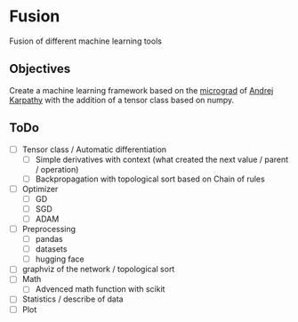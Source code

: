 # Fusion
Fusion of different machine learning tools

## Objectives
Create a machine learning framework based on the [micrograd](https://github.com/karpathy/micrograd) of [Andrej Karpathy](https://karpathy.ai/) with the addition of a tensor class based on numpy.

## ToDo

- [ ] Tensor class / Automatic differentiation
    - [ ] Simple derivatives with context (what created the next value / parent / operation)
    - [ ] Backpropagation with topological sort based on Chain of rules
- [ ] Optimizer
    - [ ] GD
    - [ ] SGD
    - [ ] ADAM
- [ ] Preprocessing
    - [ ] pandas
    - [ ] datasets
    - [ ] hugging face
- [ ] graphviz of the network / topological sort
- [ ] Math
    - [ ] Advenced math function with scikit
- [ ] Statistics / describe of data
- [ ] Plot

